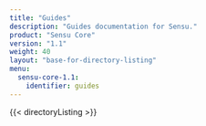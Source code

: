 ```yaml
---
title: "Guides"
description: "Guides documentation for Sensu."
product: "Sensu Core"
version: "1.1"
weight: 40
layout: "base-for-directory-listing"
menu:
  sensu-core-1.1:
    identifier: guides
---
```


{{< directoryListing >}}
